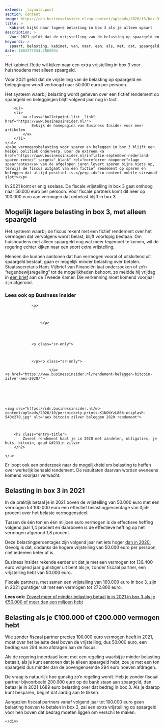 ```yaml
--- 
extends: _layouts.post 
section: content 
image: https://cdn.businessinsider.nl/wp-content/uploads/2020/10/box-3-sparen-vrijstelling-scaled.jpg 
title: > 
  Kabinet kijkt naar lagere belasting in box 3 als je alleen spaart 
description: > 
  Voor 2021 geldt dat de vrijstelling van de belasting op spaargeld en beleggingen wordt verhoogd naar 50.000 euro per persoon.Mogelijk lagere belasting in box 3, met alleen spaargeldHet systeem waarbij de fiscus rekent met een fictief rendement over het vermogen dat vervolgens wordt belast, blijft voorlopig bestaan.Business Insider rekende eerder uit dat je met een vermogen tot 136.400 euro volgend jaar gunstiger uit bent als je, zonder fiscaal partner, een vrijstelling hebt van 50.000 euro.Fiscale partners, met samen een vrijstelling van 100.000 euro in box 3, zijn in 2021 gunstiger uit met een vermogen tot 272.800 euro.Als de regering inderdaad komt met een regeling waarbij je minder belasting betaalt, als je kunt aantonen dat je alleen spaargeld hebt, zou je met een ton spaargeld dus minder dan de bovengenoemde 294 euro hoeven afdragen. 
keywords: > 
  spaart, belasting, kabinet, van, naar, een, als, met, dat, spaargeld, euro, vermogen, box, vrijstelling, alleen, kijkt, lagere, je 
date: 1603277034.7868094 
--- 
```

<div><p>Het kabinet-Rutte wil kijken naar een extra vrijstelling in box 3 voor huishoudens met alleen spaargeld.</p>
<p>Voor 2021 geldt dat de vrijstelling van de belasting op spaargeld en beleggingen wordt verhoogd naar 50.000 euro per persoon.</p> 
<p id="div-gpt-ad-456245625425492648-1" class="ad-container-in-content"></p>
 

<p>Het systeem waarbij belasting wordt geheven over een fictief rendement op spaargeld en beleggingen blijft volgend jaar nog in tact.</p>


		<ul>
		<li>
			<a class="bulletpoint-list__link" href="https://www.businessinsider.nl/">
				Bekijk de homepagina van Business Insider voor meer artikelen
			</a>
		</li>
	</ul>
	<p>De vermogensbelasting voor sparen en beleggen in box 3 blijft een heikel politiek onderwerp. Door de extreem <a href="https://www.businessinsider.nl/inflatie-september-nederland-sparen-rente/" target="_blank" rel="noreferrer noopener">lage spaarrentes</a> van de afgelopen jaren levert sparen bijna niets op, terwijl de fiscus uitgaat van een fictief rendement op sparen en beleggen dat altijd positief is.</p><p id="in-content-mobile-streamad-slot"></p>



<p>In 2021 komt er enig soelaas. De fiscale vrijstelling in box 3 gaat omhoog naar 50.000 euro per persoon. Voor fiscale partners komt dit neer op 100.000 euro aan vermogen dat onbelast blijft in box 3.</p><p id="in-content-dekstop-streamad-slot"></p><p id="ad7-container">
     
</p>




<h2>Mogelijk lagere belasting in box 3, met alleen spaargeld</h2>



<p>Het systeem waarbij de fiscus rekent met een fictief rendement over het vermogen dat vervolgens wordt belast, blijft voorlopig bestaan. Om huishoudens met alleen spaargeld nog wat meer tegemoet te komen, wil de regering echter kijken naar een soort extra vrijstelling.</p>



<p>Mensen die kunnen aantonen dat hun vermogen vooral of uitsluitend uit spaargeld bestaat, gaan er mogelijk minder belasting over betalen. Staatssecretaris Hans Vijlbrief van Financi&#235;n laat onderzoeken of zo&#8217;n &#8220;tegenbewijsregeling&#8221; tot de mogelijkheden behoort, zo meldde hij vrijdag in <a href="https://www.rijksoverheid.nl/ministeries/ministerie-van-financien/nieuws/2020/10/16/onderzoek-naar-tegenbewijsregeling-box-3-spaarders" target="_blank" rel="noreferrer noopener">een brief</a> aan de Tweede Kamer. Die verkenning moet komend voorjaar zijn afgerond.</p><h3 class="section-title">Lees ook op Business Insider</h3>
    

    

                <p>
                        
                        
                        
                    </p>
                    
                

                
                <p class="sr-only">
                    
                    
                    
                </p><p class="sr-only">
                            
                        </p>
    <a href="https://www.businessinsider.nl/rendement-beleggen-bitcoin-zilver-aex-2020/">
			
		
	
	
	
	
	<img src="https://cdn.businessinsider.nl/wp-content/uploads/2020/10/persnickety-prints-K1NObYzL86k-unsplash-540x270.jpg" alt="aex bitcoin zilver beleggen 2020 rendement">


    
        <h2 class="entry-title">
            Zoveel rendement haal je in 2020 met aandelen, obligaties, je huis, bitcoin, goud &#233;n zilver
        </h2>
    
    </a>

<p>Er loopt ook een onderzoek naar de mogelijkheid om belasting te heffen over werkelijk behaald rendement. De resultaten daarvan worden eveneens komend voorjaar verwacht.</p>



<h2>Belasting in box 3 in 2021</h2>



<p>In de praktijk betaal je in 2021 boven de vrijstelling van 50.000 euro met een vermogen tot 100.000 euro een effectief belastingpercentage van 0,59 procent over het belaste vermogensdeel. </p>



<p>Tussen de &#233;&#233;n ton en &#233;&#233;n miljoen euro vermogen is de effectieve heffing volgend jaar 1,4 procent en daarboven is de effectieve heffing op het vermogen afgerond 1,8 procent.</p><p id="div-gpt-ad-25613-7" class="ad-container-in-content"></p>
 




<p>Deze belastingpercentages zijn volgend jaar net iets hoger <a href="https://www.belastingdienst.nl/wps/wcm/connect/bldcontentnl/belastingdienst/prive/vermogen_en_aanmerkelijk_belang/vermogen/belasting_betalen_over_uw_vermogen/grondslag_sparen_en_beleggen/berekening-2020/berekening-belasting-over-inkomen-uit-vermogen-over-2020">dan in 2020.</a> Gevolg is dat, ondanks de hogere vrijstelling van 50.000 euro per persoon, niet iedereen beter af is.</p>



<p>Business Insider rekende eerder uit dat je met een vermogen tot 136.400 euro volgend jaar gunstiger uit bent als je, zonder fiscaal partner, een vrijstelling hebt van 50.000 euro. </p>



<p>Fiscale partners, met samen een vrijstelling van 100.000 euro in box 3, zijn in 2021 gunstiger uit met een vermogen tot 272.800 euro.</p>



<p><strong>Lees ook: </strong><a href="https://www.businessinsider.nl/box-3-2020-2021-verschil-belasting-vermogen/" target="_blank" rel="noreferrer noopener">Zoveel meer of minder belasting betaal je in 2021 in box 3 als je &#8364;50.000 of meer dan een miljoen hebt</a></p>



<h2>Belasting als je &#8364;100.000 of &#8364;200.000 vermogen hebt</h2>



<p>Wie zonder fiscaal partner precies 100.000 euro vermogen heeft in 2021, moet over het belaste deel boven de vrijstelling, dus 50.000 euro, een bedrag van 294 euro afdragen aan de fiscus. </p>



<p>Als de regering inderdaad komt met een regeling waarbij je minder belasting betaalt, als je kunt aantonen dat je alleen spaargeld hebt, zou je met een ton spaargeld dus minder dan de bovengenoemde 294 euro hoeven afdragen.</p>



<p>De vraag is natuurlijk hoe gunstig zo&#8217;n regeling wordt. Heb je zonder fiscaal partner bijvoorbeeld 200.000 euro op de bank staan aan spaargeld, dan betaal je in 2021 1.689 euro belasting over dat bedrag in box 3. Als je daarop kunt besparen, begint dat aardig aan te tikken.</p>



<p>Aangezien fiscaal partners vanaf volgend jaar tot 100.000 euro geen belasting hoeven te betalen in box 3, zal een extra vrijstelling op spaargeld voor hen boven dat bedrag moeten liggen om verschil te maken.</p>



 


			 
<p id="div-gpt-ad-25613-3"></p>
 
			 
<p id="div-gpt-ad-1336411-1"></p>
 

    		                 
    </div>